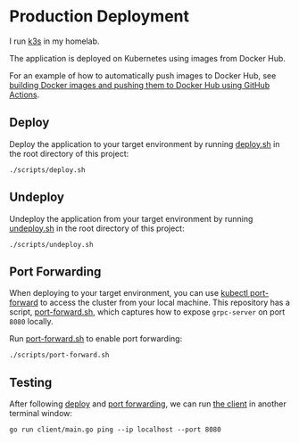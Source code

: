 # Production Deployment

I run [k3s](https://k3s.io/) in my homelab. 

The application is deployed on Kubernetes using images from Docker Hub.

For an example of how to automatically push images to Docker Hub,
see [building Docker images and pushing them to Docker Hub using GitHub Actions](https://github.com/wcygan/github-actions-to-docker-registry).

## Deploy

Deploy the application to your target environment by running [deploy.sh](../scripts/deploy.sh) in the root directory of this project:

```
./scripts/deploy.sh
```

## Undeploy

Undeploy the application from your target environment by running [undeploy.sh](../scripts/undeploy.sh) in the root directory of this project:

```
./scripts/undeploy.sh
```

## Port Forwarding

When deploying to your target environment, you can
use [kubectl port-forward](https://kubernetes.io/docs/tasks/access-application-cluster/port-forward-access-application-cluster/#forward-a-local-port-to-a-port-on-the-pod)
to access the cluster from your local machine. This repository has a script, [port-forward.sh](../scripts/port-forward.sh), which captures how to expose `grpc-server` on port `8080` locally.

Run [port-forward.sh](../scripts/port-forward.sh) to enable port forwarding:

```
./scripts/port-forward.sh
```

## Testing

After following [deploy](#deploy) and [port forwarding](#port-forwarding), we can run [the client](testing.md#go-client) in another terminal window:

```
go run client/main.go ping --ip localhost --port 8080
```